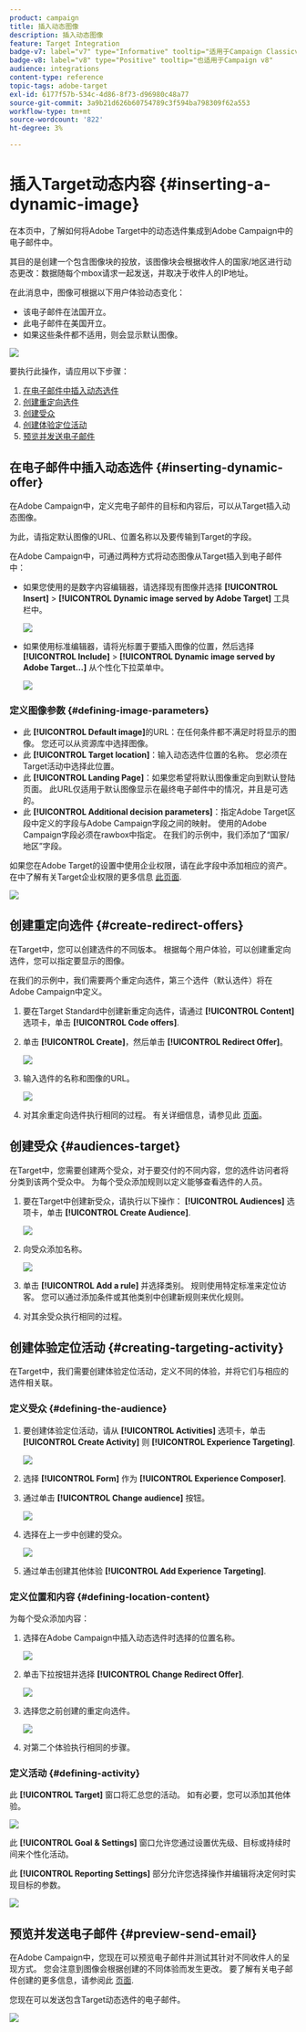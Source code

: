 ```yaml
---
product: campaign
title: 插入动态图像
description: 插入动态图像
feature: Target Integration
badge-v7: label="v7" type="Informative" tooltip="适用于Campaign Classicv7"
badge-v8: label="v8" type="Positive" tooltip="也适用于Campaign v8"
audience: integrations
content-type: reference
topic-tags: adobe-target
exl-id: 6177f57b-534c-4d86-8f73-d96980c48a77
source-git-commit: 3a9b21d626b60754789c3f594ba798309f62a553
workflow-type: tm+mt
source-wordcount: '822'
ht-degree: 3%

---
```


# 插入Target动态内容 {#inserting-a-dynamic-image}



在本页中，了解如何将Adobe Target中的动态选件集成到Adobe Campaign中的电子邮件中。

其目的是创建一个包含图像块的投放，该图像块会根据收件人的国家/地区进行动态更改：数据随每个mbox请求一起发送，并取决于收件人的IP地址。

在此消息中，图像可根据以下用户体验动态变化：

* 该电子邮件在法国开立。
* 此电子邮件在美国开立。
* 如果这些条件都不适用，则会显示默认图像。

![](assets/target_4.png)

要执行此操作，请应用以下步骤：

1. [在电子邮件中插入动态选件](../../integrations/using/inserting-a-dynamic-image.md#inserting-dynamic-offer)
1. [创建重定向选件](../../integrations/using/inserting-a-dynamic-image.md#create-redirect-offers)
1. [创建受众](../../integrations/using/inserting-a-dynamic-image.md#audiences-target)
1. [创建体验定位活动](../../integrations/using/inserting-a-dynamic-image.md#creating-targeting-activity)
1. [预览并发送电子邮件](../../integrations/using/inserting-a-dynamic-image.md#preview-send-email)

## 在电子邮件中插入动态选件 {#inserting-dynamic-offer}

在Adobe Campaign中，定义完电子邮件的目标和内容后，可以从Target插入动态图像。

为此，请指定默认图像的URL、位置名称以及要传输到Target的字段。

在Adobe Campaign中，可通过两种方式将动态图像从Target插入到电子邮件中：

* 如果您使用的是数字内容编辑器，请选择现有图像并选择 **[!UICONTROL Insert]** > **[!UICONTROL Dynamic image served by Adobe Target]** 工具栏中。

  ![](assets/target_5.png)

* 如果使用标准编辑器，请将光标置于要插入图像的位置，然后选择 **[!UICONTROL Include]** > **[!UICONTROL Dynamic image served by Adobe Target...]** 从个性化下拉菜单中。

  ![](assets/target_12.png)

### 定义图像参数 {#defining-image-parameters}

* 此 **[!UICONTROL Default image]**&#x200B;的URL：在任何条件都不满足时将显示的图像。 您还可以从资源库中选择图像。
* 此 **[!UICONTROL Target location]**：输入动态选件位置的名称。 您必须在Target活动中选择此位置。
* 此 **[!UICONTROL Landing Page]**：如果您希望将默认图像重定向到默认登陆页面。 此URL仅适用于默认图像显示在最终电子邮件中的情况，并且是可选的。
* 此 **[!UICONTROL Additional decision parameters]**：指定Adobe Target区段中定义的字段与Adobe Campaign字段之间的映射。 使用的Adobe Campaign字段必须在rawbox中指定。 在我们的示例中，我们添加了“国家/地区”字段。

如果您在Adobe Target的设置中使用企业权限，请在此字段中添加相应的资产。 在中了解有关Target企业权限的更多信息 [此页面](https://experienceleague.adobe.com/docs/target/using/administer/manage-users/enterprise/properties-overview.html).

![](assets/target_13.png)

## 创建重定向选件 {#create-redirect-offers}

在Target中，您可以创建选件的不同版本。 根据每个用户体验，可以创建重定向选件，您可以指定要显示的图像。

在我们的示例中，我们需要两个重定向选件，第三个选件（默认选件）将在Adobe Campaign中定义。

1. 要在Target Standard中创建新重定向选件，请通过 **[!UICONTROL Content]** 选项卡，单击 **[!UICONTROL Code offers]**.

1. 单击 **[!UICONTROL Create]**，然后单击 **[!UICONTROL Redirect Offer]**。

   ![](assets/target_9.png)

1. 输入选件的名称和图像的URL。

   ![](assets/target_6.png)

1. 对其余重定向选件执行相同的过程。 有关详细信息，请参见此 [ 页面](https://experienceleague.adobe.com/docs/target/using/experiences/offers/offer-redirect.html)。

## 创建受众 {#audiences-target}

在Target中，您需要创建两个受众，对于要交付的不同内容，您的选件访问者将分类到该两个受众中。 为每个受众添加规则以定义能够查看选件的人员。

1. 要在Target中创建新受众，请执行以下操作： **[!UICONTROL Audiences]** 选项卡，单击 **[!UICONTROL Create Audience]**.

   ![](assets/audiences_1.png)

1. 向受众添加名称。

   ![](assets/audiences_2.png)

1. 单击 **[!UICONTROL Add a rule]** 并选择类别。 规则使用特定标准来定位访客。 您可以通过添加条件或其他类别中创建新规则来优化规则。

1. 对其余受众执行相同的过程。

## 创建体验定位活动 {#creating-targeting-activity}

在Target中，我们需要创建体验定位活动，定义不同的体验，并将它们与相应的选件相关联。

### 定义受众 {#defining-the-audience}

1. 要创建体验定位活动，请从 **[!UICONTROL Activities]** 选项卡，单击 **[!UICONTROL Create Activity]** 则 **[!UICONTROL Experience Targeting]**.

   ![](assets/target_10.png)

1. 选择 **[!UICONTROL Form]** 作为 **[!UICONTROL Experience Composer]**.

1. 通过单击 **[!UICONTROL Change audience]** 按钮。

   ![](assets/target_10_2.png)

1. 选择在上一步中创建的受众。

   ![](assets/target_10_3.png)

1. 通过单击创建其他体验 **[!UICONTROL Add Experience Targeting]**.

### 定义位置和内容 {#defining-location-content}

为每个受众添加内容：

1. 选择在Adobe Campaign中插入动态选件时选择的位置名称。

   ![](assets/target_15.png)

1. 单击下拉按钮并选择 **[!UICONTROL Change Redirect Offer]**.

   ![](assets/target_content.png)

1. 选择您之前创建的重定向选件。

   ![](assets/target_content_2.png)

1. 对第二个体验执行相同的步骤。

### 定义活动 {#defining-activity}

此 **[!UICONTROL Target]** 窗口将汇总您的活动。 如有必要，您可以添加其他体验。

![](assets/target_experience.png)

此 **[!UICONTROL Goal & Settings]** 窗口允许您通过设置优先级、目标或持续时间来个性化活动。

此 **[!UICONTROL Reporting Settings]** 部分允许您选择操作并编辑将决定何时实现目标的参数。

![](assets/target_experience_2.png)

## 预览并发送电子邮件 {#preview-send-email}

在Adobe Campaign中，您现在可以预览电子邮件并测试其针对不同收件人的呈现方式。 您会注意到图像会根据创建的不同体验而发生更改。 要了解有关电子邮件创建的更多信息，请参阅此 [页面](../../delivery/using/defining-the-email-content.md).

您现在可以发送包含Target动态选件的电子邮件。

![](assets/target_20.png)
